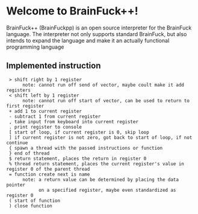 # Welcome to BrainFuck++!

BrainFuck++ (BrainFuckpp) is an open source interpreter for the BrainFuck language. 
The interpreter not only supports standard BrainFuck, but also intends to expand the language
and make it an actually functional programming language

## Implemented instruction
```
 > shift right by 1 register 
      note: cannot run off send of vector, maybe coult make it add registers
 < shift left by 1 register
      note: cannot run off start of vector, can be used to return to first register
 + add 1 to current register
 - subtract 1 from current register
 , take input from keyboard into current register
 . print register to console 
 [ start of loop, if current register is 0, skip loop
 ] if current register is not zero, got back to start of loop, if not continue 
 { spawn a thread with the passed instructions or function 
 } end of thread
 $ return statement, places the return in register 0 
 % thread return statement, places the current register's value in register 0 of the parent thread 
 = function create next is name 
      note: a return value can be determined by placing the data pointer
            on a specified register, maybe even standardized as register 0
 ( start of function 
 ) close function
```
